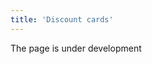 ```yaml
---
title: 'Discount cards'
---
```

The page is under development

[//]: # (Вы можете использовать программу дисконтных карт, чтобы повысить лояльность своих клиентов.)

[//]: # ()
[//]: # (Дисконтные карты, которые вы выдаете своим клиентам регистрируются в **Розничная торговля** - **Дисконтные карты**.)

[//]: # ()
[//]: # (![]&#40;images/Discount_cards_1.png&#41;)

[//]: # (*Рис. 1 Список дисконтных карт*)

[//]: # ()
[//]: # (  )
[//]: # (Чтобы выдать дисконтную карту клиенту, необходимо нажать кнопку **Добавить**. В открывшейся форме дисконтной карты надо ввести **Номер** выдаваемой карты и выбрать **Владельца** из списка контрагентов. Если в списке контрагентов еще нет этого клиента, его можно добавить в **Справочники** - [**Контрагенты**]&#40;Partners_directory.md&#41;.)

[//]: # ()
[//]: # (**Дата выпуска** автоматически устанавливается равной дате создания карты в системе, ее можно изменить.)

[//]: # ()
[//]: # (**Дата блокировки** - с установленной даты включительно карта перестанет действовать.)

[//]: # ()
[//]: # (Новую дисконтную карту в системе необходимо **Сохранить**.)

[//]: # ()
[//]: # (![]&#40;images/Discount_cards_2.png&#41;)

[//]: # (*Рис. 2 Добавление дисконтной карты*)

[//]: # ()
[//]: # (  )
[//]: # ()
[//]: # (Чтобы скидка по дисконтной карте применялась, ее необходимо настроить в **Продажи** - [**Скидки**]&#40;Discount_settings.md&#41; и **[ввести дисконтную карту]&#40;POS.md&#41;** при продаже.)

  

  


